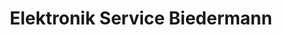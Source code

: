 ---
title: "Elektronik Service Biedermann"
url: /dresden/elektronik-service-biedermann/
shop: Radiotechnik
---